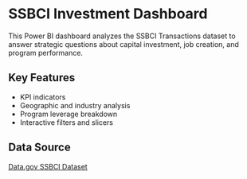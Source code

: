 # SSBCI Investment Dashboard

This Power BI dashboard analyzes the SSBCI Transactions dataset to answer strategic questions about capital investment, job creation, and program performance.

## Key Features
- KPI indicators
- Geographic and industry analysis
- Program leverage breakdown
- Interactive filters and slicers

## Data Source
[Data.gov SSBCI Dataset](https://catalog.data.gov/dataset/state-small-business-credit-initiative-ssbci-transactions-dataset)
